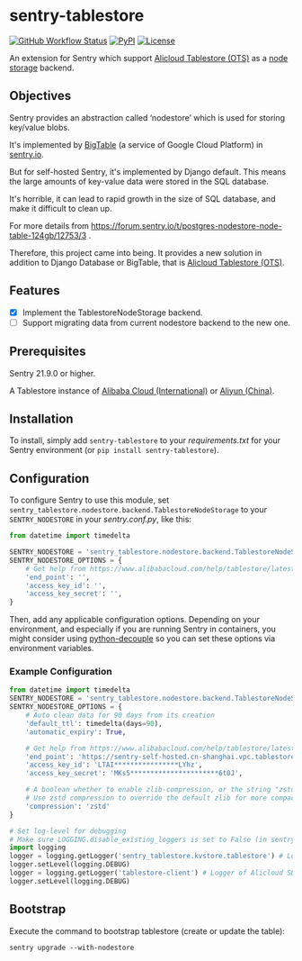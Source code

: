 # sentry-tablestore

[![GitHub Workflow Status](https://img.shields.io/github/workflow/status/PMExtra/sentry-tablestore/sentry-tablestore%20CI)](https://github.com/PMExtra/sentry-tablestore/actions)
[![PyPI](https://img.shields.io/pypi/v/sentry-tablestore)](https://pypi.org/project/sentry-tablestore/)
[![License](https://img.shields.io/pypi/l/sentry-tablestore)](https://raw.githubusercontent.com/PMExtra/sentry-tablestore/master/LICENSE.txt)

An extension for Sentry which support [Alicloud Tablestore (OTS)](https://www.alibabacloud.com/product/table-store)
as a [node storage](https://develop.sentry.dev/services/nodestore/) backend.

## Objectives

Sentry provides an abstraction called ‘nodestore’ which is used for storing key/value blobs.

It's implemented by [BigTable](https://cloud.google.com/bigtable) (a service of Google Cloud Platform)
in [sentry.io](https://sentry.io/).

But for self-hosted Sentry, it's implemented by Django default.
This means the large amounts of key-value data were stored in the SQL database.

It's horrible, it can lead to rapid growth in the size of SQL database, and make it difficult to clean up.

For more details from https://forum.sentry.io/t/postgres-nodestore-node-table-124gb/12753/3 .

Therefore, this project came into being.
It provides a new solution in addition to Django Database or BigTable,
that is [Alicloud Tablestore (OTS)](https://www.alibabacloud.com/product/table-store).

## Features

- [x] Implement the TablestoreNodeStorage backend.
- [ ] Support migrating data from current nodestore backend to the new one.

## Prerequisites
Sentry 21.9.0 or higher.

A Tablestore instance of [Alibaba Cloud (International)](https://www.alibabacloud.com/product/table-store)
or [Aliyun (China)](https://www.aliyun.com/product/ots?source=5176.11533457&userCode=wh20sycz).

## Installation
To install, simply add `sentry-tablestore` to your *requirements.txt* for your Sentry environment (or `pip install sentry-tablestore`).

## Configuration
To configure Sentry to use this module, set `sentry_tablestore.nodestore.backend.TablestoreNodeStorage` to your `SENTRY_NODESTORE` in your *sentry.conf.py*, like this:

```python
from datetime import timedelta

SENTRY_NODESTORE = 'sentry_tablestore.nodestore.backend.TablestoreNodeStorage'
SENTRY_NODESTORE_OPTIONS = {
    # Get help from https://www.alibabacloud.com/help/tablestore/latest/python-sdk-initialization
    'end_point': '',
    'access_key_id': '',
    'access_key_secret': '',
}
```

Then, add any applicable configuration options. Depending on your environment, and especially if you are running Sentry in containers, you might consider using [python-decouple](https://pypi.python.org/pypi/python-decouple) so you can set these options via environment variables.

### Example Configuration

```Python
from datetime import timedelta
SENTRY_NODESTORE = 'sentry_tablestore.nodestore.backend.TablestoreNodeStorage'
SENTRY_NODESTORE_OPTIONS = {
    # Auto clean data for 90 days from its creation
    'default_ttl': timedelta(days=90),
    'automatic_expiry': True,

    # Get help from https://www.alibabacloud.com/help/tablestore/latest/python-sdk-initialization
    'end_point': 'https://sentry-self-hosted.cn-shanghai.vpc.tablestore.aliyuncs.com',
    'access_key_id': 'LTAI****************LYhz',
    'access_key_secret': 'MKs5**********************6t0J',

    # A boolean whether to enable zlib-compression, or the string "zstd" to use zstd.
    # Use zstd compression to override the default zlib for more compact and more efficient
    'compression': 'zstd'
}

# Set log-level for debugging
# Make sure LOGGING.disable_existing_loggers is set to False (in sentry/conf/server.py)
import logging
logger = logging.getLogger('sentry_tablestore.kvstore.tablestore') # Logger of this project
logger.setLevel(logging.DEBUG)
logger = logging.getLogger('tablestore-client') # Logger of Alicloud SDK
logger.setLevel(logging.DEBUG)
```

## Bootstrap

Execute the command to bootstrap tablestore (create or update the table):

```Shell
sentry upgrade --with-nodestore
```
